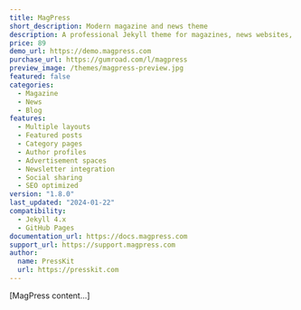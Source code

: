 ```yaml
---
title: MagPress
short_description: Modern magazine and news theme
description: A professional Jekyll theme for magazines, news websites, and content-heavy blogs with advanced features and multiple layout options.
price: 89
demo_url: https://demo.magpress.com
purchase_url: https://gumroad.com/l/magpress
preview_image: /themes/magpress-preview.jpg
featured: false
categories:
  - Magazine
  - News
  - Blog
features:
  - Multiple layouts
  - Featured posts
  - Category pages
  - Author profiles
  - Advertisement spaces
  - Newsletter integration
  - Social sharing
  - SEO optimized
version: "1.8.0"
last_updated: "2024-01-22"
compatibility:
  - Jekyll 4.x
  - GitHub Pages
documentation_url: https://docs.magpress.com
support_url: https://support.magpress.com
author:
  name: PressKit
  url: https://presskit.com
---
```


[MagPress content...]

